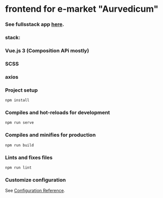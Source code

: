 # frontend for e-market "Aurvedicum"

### See fullsstack app [here](https://github.com/nikita-bondarenko/aurvedicum).


### stack:

### Vue.js 3 (Composition APi mostly)
### SCSS
### axios


### Project setup
```
npm install
```

### Compiles and hot-reloads for development
```
npm run serve
```

### Compiles and minifies for production
```
npm run build
```

### Lints and fixes files
```
npm run lint
```

### Customize configuration
See [Configuration Reference](https://cli.vuejs.org/config/).
